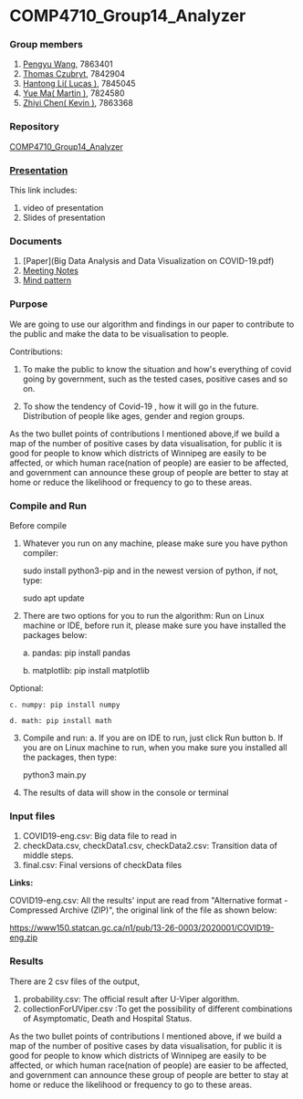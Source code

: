 # COMP4710_Group14_Analyzer

###  Group members
1. [Pengyu Wang](https://github.com/Skadoosh777), 7863401
2. [Thomas Czubryt](https://github.com/CZUBRYTT), 7842904
3. [Hantong Li( Lucas )](https://github.com/Lucasbeast), 7845045
4. [Yue Ma( Martin )](https://github.com/mayue1998), 7824580
5. [Zhiyi Chen( Kevin )](https://github.com/Zhiyi233), 7863368

###  Repository 
[COMP4710_Group14_Analyzer](https://github.com/Skadoosh777/COMP4710_Group14_Analyzer/tree/master) 

### [Presentation](https://umanitoba-my.sharepoint.com/:f:/g/personal/czubrytt_myumanitoba_ca/Ev8hN6ZgAF1DkZIrZ6QnBlIB35Zl1jXf5IjSSNEMSH3NDQ?e=KhYFYB)
This link includes:
1. video of presentation
2. Slides of presentation

### Documents
1. [Paper](Big Data Analysis and Data Visualization on COVID-19.pdf) 
2. [Meeting Notes](https://docs.google.com/document/d/1eE0cZnfV1HN_pzAGH-NBKr6rAza0QzS-QoB-pqz-TzU/edit?usp=sharing)
3. [Mind pattern](https://docs.google.com/document/d/174AG0WoritHWgcOhJKUggi1x2X45suu2MmwSJMKS3y0/edit?usp=sharing)

###    Purpose
We are going to use our algorithm and findings in our paper to contribute to the public and make the data to be visualisation to people.

Contributions: 
1. To make the public to know the situation and how's everything of covid going by government, such as the tested cases, positive cases and so on. 

2. To show the tendency of Covid-19 , how it will go in the future. Distribution of people like ages, gender and region groups.

As the two bullet points of contributions I mentioned above,if we build a map of the number of positive cases by data visualisation, for public it is good for people to know which districts of Winnipeg are easily to be affected, or which human race(nation of people) are easier to be affected, and government can announce these group of people are better to stay at home or reduce the likelihood or frequency to go to these areas. 

### Compile and Run
Before compile
1. Whatever you run on any machine, please make sure you have python compiler:


    sudo install python3-pip
and in the newest version of python, if not, type: 

    sudo apt update
2. There are two options for you to run the algorithm: Run on Linux machine or IDE, before run it, please make sure you have installed the packages below:


    a. pandas: pip install pandas

    b. matplotlib: pip install matplotlib

Optional:

    c. numpy: pip install numpy

    d. math: pip install math
3. Compile and run: 
 a. If you are on IDE to run, just click Run button
 b. If you are on Linux machine to run, when you make sure you installed all the packages, then type: 


    python3 main.py
4. The results of data will show in the console or terminal

### Input files
1. COVID19-eng.csv: Big data file to read in
2. checkData.csv, checkData1.csv, checkData2.csv: Transition data of middle steps.
3. final.csv: Final versions of checkData files

**Links:** 

COVID19-eng.csv: All the results' input are read from "Alternative format - Compressed Archive (ZIP)", the original link of the file as shown below:

https://www150.statcan.gc.ca/n1/pub/13-26-0003/2020001/COVID19-eng.zip


### Results
There are 2 csv files of the output, 
1. probability.csv: The official result after U-Viper algorithm.
2. collectionForUViper.csv :To get the possibility of different combinations of Asymptomatic, Death and Hospital Status.

As the two bullet points of contributions I mentioned above,  if we build a map of the number of positive cases by data visualisation, for public it is good for people to know which districts of Winnipeg are easily to be affected, or which human race(nation of people) are easier to be affected, and government can announce these group of people are better to stay at home or reduce the likelihood or frequency to go to these areas.